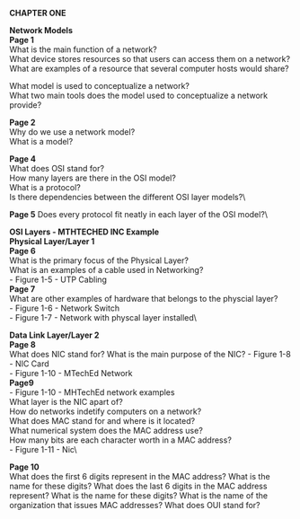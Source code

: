 **CHAPTER ONE**

 **Network Models**\
__Page 1__\
What is the main function of a network?\
What device stores resources so that users can access them on a network?\
What are examples of a resource that several computer hosts would share?

What model is used to conceptualize a network?\
What two main tools does the model used to conceptualize a network provide?

__Page 2__\
Why do we use a network model?\
What is a model?

__Page 4__\
What does OSI stand for?\
How many layers are there in the OSI model?\
What is a protocol?\
Is there dependencies between the different OSI layer models?\

__Page 5__
Does every protocol fit neatly in each layer of the OSI model?\

**OSI Layers - MTHTECHED INC Example**\
__Physical Layer/Layer 1__\
__Page 6__\
What is the primary focus of the Physical Layer?\
What is an examples of a cable used in Networking?\
	- Figure 1-5 - UTP Cabling\
 __Page 7__\
What are other examples of hardware that belongs to the physcial layer?\
	- Figure 1-6 - Network Switch\
 	- Figure 1-7 - Network with physcal layer installed\

  __Data Link Layer/Layer 2__\
__Page 8__\
What does NIC stand for?
What is the main purpose of the NIC?
	- Figure 1-8 - NIC Card\
	- Figure 1-10 - MTechEd Network\
 __Page9__\
 	- Figure 1-10 - MHTechEd network examples\
  What layer is the NIC apart of?\
  How do networks indetify computers on a network?\
  What does MAC stand for and where is it located?\
  What numerical system does the MAC address use?\
  How many bits are each character worth in a MAC address?\
  	- Figure 1-11 - Nic\

   __Page 10__\
  What does the first 6 digits represent in the MAC address? What is the name for these digits?
  What does the last 6 digits in the MAC address represent? What is the name for these digits?
  What is the name of the organization that issues MAC addresses?
  What does OUI stand for?
  
  
  
  




		 
         
		 
